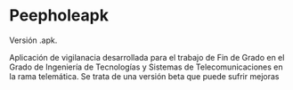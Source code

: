 # Peepholeapk
Versión .apk.


Aplicación de vigilanacia desarrollada para el trabajo de Fin de Grado en el Grado de Ingeniería de Tecnologías y
Sistemas de Telecomunicaciones en la rama telemática.
Se trata de una versión beta que puede sufrir mejoras

